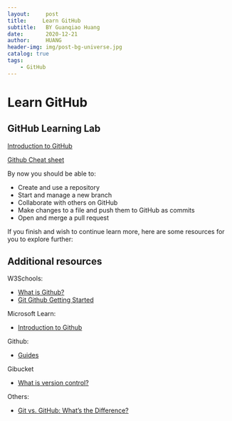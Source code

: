 ```yaml
---
layout:     post
title:     Learn GitHub
subtitle:   BY Guanqiao Huang
date:       2020-12-21
author:     HUANG
header-img: img/post-bg-universe.jpg
catalog: true
tags:
    - GitHub
---
```

# Learn GitHub
## GitHub Learning Lab

[Introduction to GitHub](https://lab.github.com/githubtraining/introduction-to-github)

[Github Cheat sheet](https://training.github.com/downloads/github-git-cheat-sheet/)

By now you should be able to: 

- Create and use a repository
- Start and manage a new branch
- Collaborate with others on GitHub
- Make changes to a file and push them to GitHub as commits
- Open and merge a pull request

If you finish and wish to continue learn more, here are some resources for you to explore further:

## Additional resources
W3Schools: 
- [What is Github?](https://www.w3schools.com/whatis/whatis_github.asp)
- [Git Github Getting Started](https://www.w3schools.com/git/git_remote_getstarted.asp)

Microsoft Learn: 
- [Introduction to Github](https://docs.microsoft.com/en-us/learn/modules/introduction-to-github/)

Github: 
- [Guides](https://guides.github.com/)

Gibucket
- [What is version control?](https://www.atlassian.com/git/tutorials/what-is-version-control)

Others:
- [Git vs. GitHub: What’s the Difference?](https://blog.devmountain.com/git-vs-github-whats-the-difference/)

